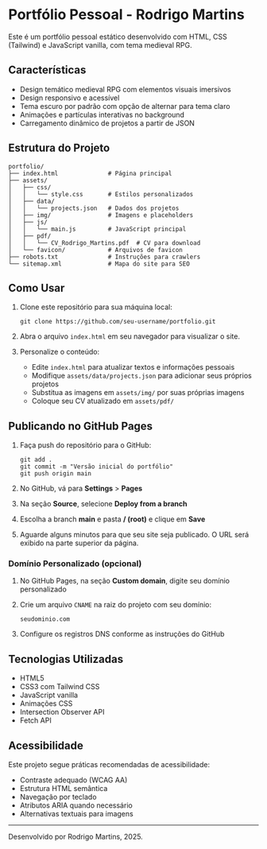 # Portfólio Pessoal - Rodrigo Martins

Este é um portfólio pessoal estático desenvolvido com HTML, CSS (Tailwind) e JavaScript vanilla, com tema medieval RPG.

## Características

- Design temático medieval RPG com elementos visuais imersivos
- Design responsivo e acessível
- Tema escuro por padrão com opção de alternar para tema claro
- Animações e partículas interativas no background
- Carregamento dinâmico de projetos a partir de JSON

## Estrutura do Projeto

```
portfolio/
├── index.html              # Página principal
├── assets/
│   ├── css/
│   │   └── style.css       # Estilos personalizados
│   ├── data/
│   │   └── projects.json   # Dados dos projetos
│   ├── img/                # Imagens e placeholders
│   ├── js/
│   │   └── main.js         # JavaScript principal
│   ├── pdf/
│   │   └── CV_Rodrigo_Martins.pdf  # CV para download
│   └── favicon/            # Arquivos de favicon
├── robots.txt              # Instruções para crawlers
└── sitemap.xml             # Mapa do site para SEO
```

## Como Usar

1. Clone este repositório para sua máquina local:
   ```
   git clone https://github.com/seu-username/portfolio.git
   ```

2. Abra o arquivo `index.html` em seu navegador para visualizar o site.

3. Personalize o conteúdo:
   - Edite `index.html` para atualizar textos e informações pessoais
   - Modifique `assets/data/projects.json` para adicionar seus próprios projetos
   - Substitua as imagens em `assets/img/` por suas próprias imagens
   - Coloque seu CV atualizado em `assets/pdf/`

## Publicando no GitHub Pages

1. Faça push do repositório para o GitHub:
   ```
   git add .
   git commit -m "Versão inicial do portfólio"
   git push origin main
   ```

2. No GitHub, vá para **Settings** > **Pages**

3. Na seção **Source**, selecione **Deploy from a branch**

4. Escolha a branch **main** e pasta **/ (root)** e clique em **Save**

5. Aguarde alguns minutos para que seu site seja publicado. O URL será exibido na parte superior da página.

### Domínio Personalizado (opcional)

1. No GitHub Pages, na seção **Custom domain**, digite seu domínio personalizado

2. Crie um arquivo `CNAME` na raiz do projeto com seu domínio:
   ```
   seudominio.com
   ```

3. Configure os registros DNS conforme as instruções do GitHub

## Tecnologias Utilizadas

- HTML5
- CSS3 com Tailwind CSS
- JavaScript vanilla
- Animações CSS
- Intersection Observer API
- Fetch API

## Acessibilidade

Este projeto segue práticas recomendadas de acessibilidade:
- Contraste adequado (WCAG AA)
- Estrutura HTML semântica
- Navegação por teclado
- Atributos ARIA quando necessário
- Alternativas textuais para imagens

---

Desenvolvido por Rodrigo Martins, 2025.
